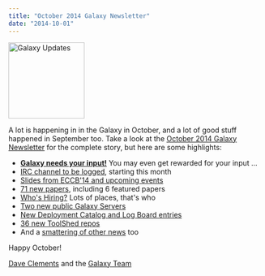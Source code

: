 ```yaml
---
title: "October 2014 Galaxy Newsletter"
date: "2014-10-01"
---
```

<div class='right'>
<a href='/galaxy-updates/2014-10/'><img src="/images/logos/GalaxyUpdate200.png" alt="Galaxy Updates" width=150 /></a>
</div>

A lot is happening in in the Galaxy in October, and a lot of good stuff happened in September too.  Take a look at the [October 2014 Galaxy Newsletter](/galaxy-updates/2014-10/) for the complete story, but here are some highlights:

* **[Galaxy needs your input!](/galaxy-updates/2014-10/#galaxy-needs-your-input)**  You may even get rewarded for your input ...
* [IRC channel to be logged](/galaxy-updates/2014-10/#irc-channel-policy-change), starting this month
* [Slides from ECCB'14 and upcoming events](/galaxy-updates/2014-10/#events)
* [71 new papers](/galaxy-updates/2014-10/#new-papers), including 6 featured papers
* [Who's Hiring?](/galaxy-updates/2014-10/#whos-hiring) Lots of places, that's who
* [Two new public Galaxy Servers](/galaxy-updates/2014-10/#new-public-servers)
* [New Deployment Catalog and Log Board entries](/galaxy-updates/2014-10/#community-galaxy-hubs)
* [36 new ToolShed repos](/galaxy-updates/2014-10/#toolshed-contribution)
* And a [smattering of other news](/galaxy-updates/2014-10/#other-news) too

Happy October!

[Dave Clements](/people/dave-clements/) and the [Galaxy Team](/galaxy-team/)
